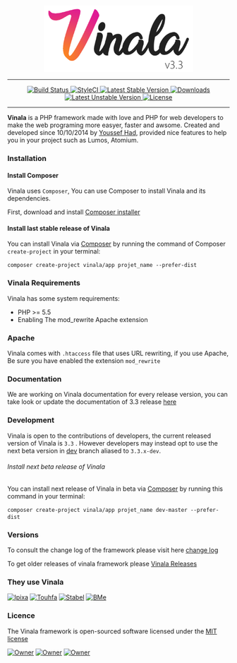 
<p align="center">
<img src="https://raw.githubusercontent.com/vinala/Art/master/Name/Merged.png" height="150">
</p>


---

<p align="center">
	<a href="https://travis-ci.org/vinala/vinala">
		<img src="https://travis-ci.org/vinala/vinala.svg?branch=master" alt="Build Status">
	</a>
	<a href="https://styleci.io/repos/71662570">
		<img src="https://styleci.io/repos/71662570/shield?branch=master" alt="StyleCI">
	</a>
	<a href="https://packagist.org/packages/vinala/vinala">
		<img src="https://poser.pugx.org/vinala/vinala/v/stable" alt="Latest Stable Version">
	</a>
	<a href="https://github.com/vinala/vinala">
		<img src="https://poser.pugx.org/vinala/kernel/downloads" alt="Downloads">
	</a>
	<a href="https://packagist.org/packages/vinala/vinala">
		<img src="https://poser.pugx.org/vinala/vinala/v/unstable" alt="Latest Unstable Version">
	</a>
	<a href="https://packagist.org/packages/vinala/vinala">
		<img src="https://poser.pugx.org/vinala/vinala/license" alt="License">
	</a>
</p>

-----

**Vinala** is a PHP framework made with love and PHP for web developers to make the web programing more easyer, faster and awsome. Created and developed since 10/10/2014 by [Youssef Had](https://www.facebook.com/yussef.had), provided nice features to help you in your project such as Lumos, Atomium.

### Installation

#### Install Composer

Vinala uses `Composer`, You can use Composer  to install Vinala and its dependencies.

First, download and install [Composer installer](https://getcomposer.org/)

#### Install last stable release of Vinala

You can install Vinala via [Composer](https://getcomposer.org/) by running the command of Composer `create-project` in your terminal:

	composer create-project vinala/app projet_name --prefer-dist

### Vinala Requirements

Vinala has some system requirements:
* PHP >= 5.5
* Enabling The mod_rewrite Apache extension

###  Apache

Vinala comes with `.htaccess` file that uses URL rewriting, if you use Apache, Be sure you have enabled the extension `mod_rewrite`

### Documentation

We are working on Vinala documentation for every release version, you can take look or update the documentation of 3.3 release [here](https://gitlab.com/lighty/Docs/tree/3.3)


### Development

Vinala is open to the contributions of developers, the current released version of Vinala is `3.3` . However developers may instead opt to use the next beta version in [dev](https://github.com/vinala/vinala/tree/dev) branch aliased to `3.3.x-dev`.

###### Install next beta release of Vinala

You can install next release of Vinala in beta via [Composer](https://getcomposer.org/) by running this command in your terminal:

	composer create-project vinala/app projet_name dev-master --prefer-dist

### Versions

To consult the change log of the framework please visit here [change log](https://github.com/vinala/vinala/blob/master/CHANGES.md)

To get older releases of vinala framework please [Vinala Releases](https://github.com/vinala/vinala/releases)

### They use Vinala

[![Ipixa](https://gitlab.com/lighty/Art/raw/master/Clients/ipixa.png)](http://www.ipixa.net) 
[![Touhfa](https://gitlab.com/lighty/Art/raw/master/Clients/touhfa.png)](http://www.touhfat.com) 
[![Stabel](https://gitlab.com/lighty/Art/raw/master/Clients/stabel.png)](http://www.stabel.com) 
[![BMe](https://gitlab.com/lighty/Art/raw/master/Clients/bme.png)](http://bureaumercier.com/) 

### Licence

The Vinala framework is open-sourced software licensed under the [MIT license](http://opensource.org/licenses/MIT)

[![Owner](https://img.shields.io/badge/created%20by-Youssef%20Had-blue.svg)](https://gitlab.com/u/youssefhad)
[![Owner](https://img.shields.io/badge/copyright-2014--2017-red.svg)](https://github.com/vinala/vinala)
[![Owner](https://img.shields.io/badge/launched-10%2F10%2F2014-ff2f6c.svg)](https://github.com/vinala/vinala)

